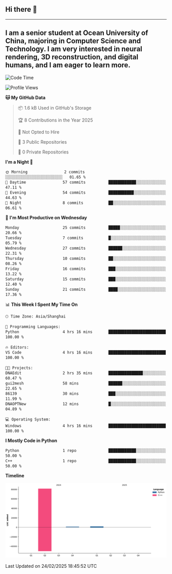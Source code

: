 ## Hi there 👋
---
I am a senior student at Ocean University of China, majoring in Computer Science and Technology. I am very interested in neural rendering, 3D reconstruction, and digital humans, and I am eager to learn more.
---
<!--START_SECTION:waka-->
![Code Time](http://img.shields.io/badge/Code%20Time-94%20hrs%2012%20mins-blue)

![Profile Views](http://img.shields.io/badge/Profile%20Views-1-blue)

**🐱 My GitHub Data** 

> 📦 1.6 kB Used in GitHub's Storage 
 > 
> 🏆 8 Contributions in the Year 2025
 > 
> 🚫 Not Opted to Hire
 > 
> 📜 3 Public Repositories 
 > 
> 🔑 0 Private Repositories 
 > 
**I'm a Night 🦉** 

```text
🌞 Morning                2 commits           ░░░░░░░░░░░░░░░░░░░░░░░░░   01.65 % 
🌆 Daytime                57 commits          ████████████░░░░░░░░░░░░░   47.11 % 
🌃 Evening                54 commits          ███████████░░░░░░░░░░░░░░   44.63 % 
🌙 Night                  8 commits           ██░░░░░░░░░░░░░░░░░░░░░░░   06.61 % 
```
📅 **I'm Most Productive on Wednesday** 

```text
Monday                   25 commits          █████░░░░░░░░░░░░░░░░░░░░   20.66 % 
Tuesday                  7 commits           █░░░░░░░░░░░░░░░░░░░░░░░░   05.79 % 
Wednesday                27 commits          ██████░░░░░░░░░░░░░░░░░░░   22.31 % 
Thursday                 10 commits          ██░░░░░░░░░░░░░░░░░░░░░░░   08.26 % 
Friday                   16 commits          ███░░░░░░░░░░░░░░░░░░░░░░   13.22 % 
Saturday                 15 commits          ███░░░░░░░░░░░░░░░░░░░░░░   12.40 % 
Sunday                   21 commits          ████░░░░░░░░░░░░░░░░░░░░░   17.36 % 
```


📊 **This Week I Spent My Time On** 

```text
🕑︎ Time Zone: Asia/Shanghai

💬 Programming Languages: 
Python                   4 hrs 16 mins       █████████████████████████   100.00 % 

🔥 Editors: 
VS Code                  4 hrs 16 mins       █████████████████████████   100.00 % 

🐱‍💻 Projects: 
DNAEdit                  2 hrs 35 mins       ███████████████░░░░░░░░░░   60.47 % 
gui2mesh                 58 mins             ██████░░░░░░░░░░░░░░░░░░░   22.65 % 
86139                    30 mins             ███░░░░░░░░░░░░░░░░░░░░░░   11.99 % 
DNAOPTNew                12 mins             █░░░░░░░░░░░░░░░░░░░░░░░░   04.89 % 

💻 Operating System: 
Windows                  4 hrs 16 mins       █████████████████████████   100.00 % 
```

**I Mostly Code in Python** 

```text
Python                   1 repo              ████████████░░░░░░░░░░░░░   50.00 % 
C++                      1 repo              ████████████░░░░░░░░░░░░░   50.00 % 
```



**Timeline**

![Lines of Code chart](https://raw.githubusercontent.com/polaris-cyy/polaris-cyy/main/assets/bar_graph.png)


 Last Updated on 24/02/2025 18:45:52 UTC
<!--END_SECTION:waka-->

